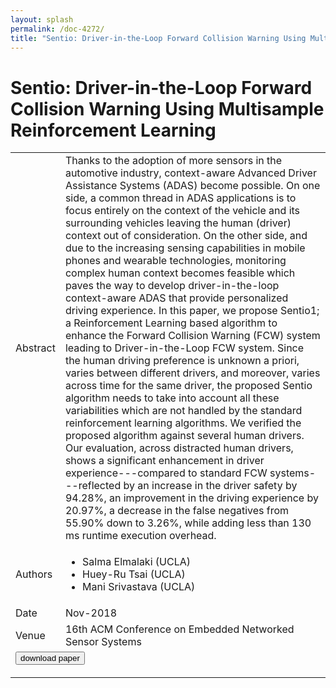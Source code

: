 ```yaml
---
layout: splash
permalink: /doc-4272/
title: "Sentio: Driver-in-the-Loop Forward Collision Warning Using Multisample Reinforcement Learning"
---
```


# Sentio: Driver-in-the-Loop Forward Collision Warning Using Multisample Reinforcement Learning

<table>
    <tbody>
    <tr>
        <td>Abstract</td>
        <td>Thanks to the adoption of more sensors in the automotive industry, context-aware Advanced Driver Assistance Systems (ADAS) become possible. On one side, a common thread in ADAS applications is to focus entirely on the context of the vehicle and its surrounding vehicles leaving the human (driver) context out of consideration. On the other side, and due to the increasing sensing capabilities in mobile phones and wearable technologies, monitoring complex human context becomes feasible which paves the way to develop driver-in-the-loop context-aware ADAS that provide personalized driving experience. In this paper, we propose Sentio1; a Reinforcement Learning based algorithm to enhance the Forward Collision Warning (FCW) system leading to Driver-in-the-Loop FCW system. Since the human driving preference is unknown a priori, varies between different drivers, and moreover, varies across time for the same driver, the proposed Sentio algorithm needs to take into account all these variabilities which are not handled by the standard reinforcement learning algorithms. We verified the proposed algorithm against several human drivers. Our evaluation, across distracted human drivers, shows a significant enhancement in driver experience---compared to standard FCW systems---reflected by an increase in the driver safety by 94.28%, an improvement in the driving experience by 20.97%, a decrease in the false negatives from 55.90% down to 3.26%, while adding less than 130 ms runtime execution overhead.</td>
    </tr>
    <tr>
        <td>Authors</td>
        <td>
            <ul>
                <li>Salma Elmalaki (UCLA)</li>
                <li>Huey-Ru Tsai (UCLA)</li>
                <li>Mani Srivastava (UCLA)</li>
            </ul>
        </td>
    </tr>
    <tr>
        <td>Date</td>
        <td>Nov-2018</td>
    </tr>
    <tr>
        <td>Venue</td>
        <td>16th ACM Conference on Embedded Networked Sensor Systems</td>
    </tr>
        <tr>
            <td colspan="2">
                <form method="get" action="https://ibm.box.com/v/doc-4272-paper">
                    <button type="submit">download paper</button>
                </form>
            </td>
        </tr>
    </tbody>
</table>
